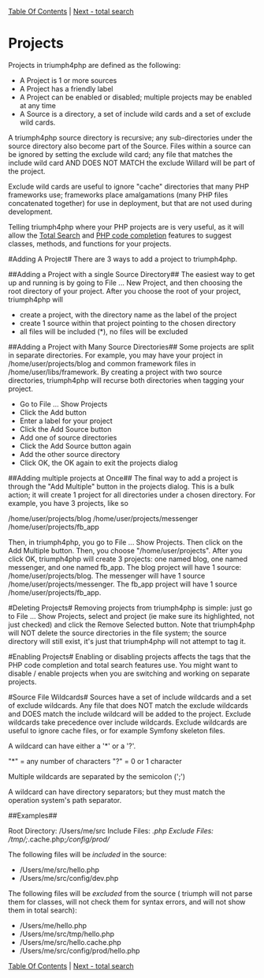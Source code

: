 [Table Of Contents](/#toc) | [Next - total search](/total-search/)

# Projects #
Projects in triumph4php are defined as the following:

  * A Project is 1 or more sources 
  * A Project has a friendly label
  * A Project can be enabled or disabled; multiple projects may be enabled at any time
  * A Source is a directory, a set of include wild cards and a set of exclude wild cards. 

A triumph4php source directory is recursive; any sub-directories under the source directory also become 
part of the Source. Files within a source can be ignored by setting the exclude wild card;
any file that matches the include wild card AND DOES NOT MATCH the exclude Willard 
will be part of the project.

Exclude wild cards are useful to ignore "cache" directories that many PHP frameworks use; 
frameworks place amalgamations (many PHP files concatenated together) for use
in deployment, but that are not used during development.

Telling triumph4php where your PHP projects are is very useful, as it will allow the 
[Total Search](/total-search/) and [PHP code completion](/php-code-completion/) features to suggest 
classes, methods, and functions for your projects.

#Adding A Project#
There are 3 ways to add a project to triumph4php.  

##Adding a Project with a single Source Directory##
The easiest way to get up and running is by going to File ... New Project, and then choosing
the root directory of your project.  After you choose the root of your project, triumph4php will 

  * create a project, with the directory name as the label of the project
  * create 1 source within that project pointing to the chosen directory
  * all files will be included (*), no files will be excluded

##Adding a Project with Many Source Directories##
Some projects are split in separate directories. For example, you may have
your project in /home/user/projects/blog and common framework files in /home/user/libs/framework.
By creating a project with two source directories, triumph4php will recurse
both directories when tagging your project.

  * Go to File ... Show Projects
  * Click the Add button
  * Enter a label for your project
  * Click the Add Source button
  * Add one of source directories
  * Click the Add Source button again
  * Add the other source directory
  * Click OK, the OK again to exit the projects dialog

##Adding multiple projects at Once##
The final way to add a project is through the "Add Multiple" button in the projects
dialog. This is a bulk action; it will create 1 project for all directories under a chosen
directory. For example, you have 3 projects, like so

/home/user/projects/blog
/home/user/projects/messenger
/home/user/projects/fb_app

Then, in triumph4php, you go to File ... Show Projects.  Then click on the Add Multiple
button.  Then, you choose "/home/user/projects".  After you click OK, triumph4php will
create 3 projects: one named blog, one named messenger, and one named fb_app. The
blog project will have 1 source: /home/user/projects/blog. The messenger will have
1 source /home/user/projects/messenger. The fb_app project will have 1 source
/home/user/projects/fb_app.

#Deleting Projects#
Removing projects from triumph4php is simple: just go to File ... Show Projects, select
and project (ie make sure its highlighted, not just checked) and click the Remove
Selected button. Note that triumph4php will NOT delete the source directories in the file
system; the source directory will still exist, it's just that triumph4php will not
attempt to tag it.

#Enabling Projects#
Enabling or disabling projects affects the tags that the PHP code completion and 
total search features use.  You might want to disable / enable projects when you
are switching and working on separate projects.

<a id="wildcards"></a>
#Source File Wildcards#
Sources have a set of include wildcards and a set of exclude wildcards. Any file
that does NOT match the exclude wildcards and DOES match the include wildcard
will be added to the project. Exclude wildcards take precedence over include 
wildcards. Exclude wildcards are useful to ignore cache files, or for example 
Symfony skeleton files.

A wildcard can have either a '*' or a '?'.

"*" = any number of characters
"?" = 0 or 1 character

Multiple wildcards are separated by the semicolon (';')

A wildcard can have directory separators; but they must match the operation 
system's path separator.

##Examples##

Root Directory: /Users/me/src
Include Files: *.php
Exclude Files: */tmp/*;*.cache.php;*/config/prod/*

The following files will be _included_ in the source:

* /Users/me/src/hello.php
* /Users/me/src/config/dev.php

The following files will be _excluded_ from the source (
triumph will not parse them for classes, will not check
them for syntax errors, and will not show them in total 
search):

* /Users/me/hello.php
* /Users/me/src/tmp/hello.php
* /Users/me/src/hello.cache.php
* /Users/me/src/config/prod/hello.php


[Table Of Contents](/#toc) | [Next - total search](/total-search/)